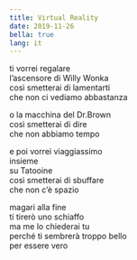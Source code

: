 ```yaml
---
title: Virtual Reality
date: 2019-11-26
bella: true
lang: it
---
```

ti vorrei regalare  
l’ascensore di Willy Wonka  
così smetterai di lamentarti  
che non ci vediamo abbastanza

o la macchina del Dr.Brown  
così smetterai di dire  
che non abbiamo tempo

e poi vorrei viaggiassimo  
insieme  
su Tatooine  
così smetterai di sbuffare  
che non c’è spazio

magari alla fine  
ti tirerò uno schiaffo  
ma me lo chiederai tu  
perché ti sembrerà troppo bello  
per essere vero

